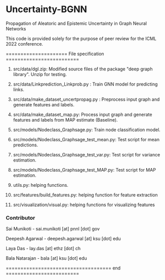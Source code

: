 # Uncertainty-BGNN
Propagation of Aleatoric and Epistemic Uncertainty in Graph Neural Networks

This code is provided solely for the purpose of peer review for the ICML 2022 conference.

===================== File specification =========================

1. src/data/dgl.zip: Modified source files of the package "deep graph library". Unzip for testing.

2. src/data/Linkprediction_Linkprob.py : Train GNN model for predicting links.

3. src/data/make_dataset_uncertpropag.py : Preprocess input graph and generate features and labels.

4. src/data/make_dataset_map.py: Process input graph and generate features and labels from MAP estimate (Baseline). 

5. src/models/Nodeclass_Graphsage.py: Train node classification model. 

6. src/models/Nodeclass_Graphsage_test_mean.py: Test script for mean predictions.

7. src/models/Nodeclass_Graphsage_test_var.py: Test script for variance estimation. 

8. src/models/Nodeclass_Graphsage_test_MAP.py: Test script for MAP estimation.

9. utils.py: helping functions.

10. src/features/build_features.py: helping function for feature extraction

11. src/visualization/visual.py: helping functions for visualizing features 

### Contributor 
Sai Munikoti - sai.munikoti [at] pnnl [dot] gov

Deepesh Agarwal - deepesh.agarwal [at] ksu [dot] edu

Laya Das - lay.das [at] ethz [dot] ch

Bala Natarajan - bala [at] ksu [dot] edu

==================================== end =========================
